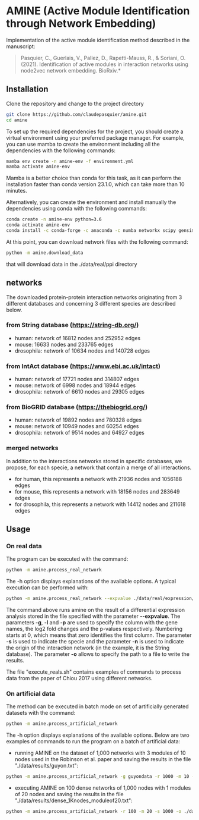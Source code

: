# AMINE (Active Module Identification through Network Embedding)

Implementation of the active module identification method described in the manuscript:

>Pasquier, C., Guerlais, V., Pallez, D., Rapetti-Mauss, R., & Soriani, O. (2021). Identification of active modules in interaction networks using node2vec network embedding. BioRxiv.*

## Installation

Clone the repository and change to the project directory
```bash
git clone https://github.com/claudepasquier/amine.git
cd amine
```

To set up the required dependencies for the project, you should create a virtual environment using your preferred package manager. For example, you can use mamba to create the environment including all the dependencies with the following commands:
```bash
mamba env create -n amine-env -f environment.yml
mamba activate amine-env
```
Mamba is a better choice than conda for this task, as it can perform the installation faster than conda version 23.1.0, which can take more than 10 minutes.

Alternatively, you can create the environment and install manually the dependencies using conda with the following commands:
```bash
conda create -n amine-env python=3.6
conda activate amine-env
conda install -c conda-forge -c anaconda -c numba networkx scipy gensim numba pandas xlrd scikit-learn powerlaw progressbar2 openpyxl python-levenshtein
```

At this point, you can download network files with the following command:
```bash
python -m amine.download_data
```
that will download data in the ./data/real/ppi directory

## networks
The downloaded protein-protein interaction networks originating from 3 different databases and concerning 3 different species are described below.

### from String database (https://string-db.org/)
* human: network of 16812 nodes and 252952 edges
* mouse: 16633 nodes and 233765 edges
* drosophila: network of 10634 nodes and 140728 edges

### from IntAct database (https://www.ebi.ac.uk/intact)
* human: network of 17721 nodes and 314807 edges
* mouse: network of 6998 nodes and 18944 edges
* drosophila: network of 6610 nodes and 29305 edges

### from BioGRID database (https://thebiogrid.org/)
* human: network of 19892 nodes and 780328 edges
* mouse: network of 10949 nodes and 60254 edges
* drosophila: network of 9514 nodes and 64927 edges

### merged networks
In addition to the interactions networks stored in specific databases, we propose, for each specie, a network that contain a merge of all interactions.
* for human, this represents a network with 21936 nodes and 1056188 edges
* for mouse, this represents a network with 18156 nodes and 283649 edges
* for drosophila, this represents a network with 14412 nodes and 211618 edges

## Usage

### On real data
The program can be executed with the command:
```bash
python -m amine.process_real_network
```
The -h option displays explanations of the available options. A typical execution can be performed with:
```bash
python -m amine.process_real_network --expvalue ./data/real/expression/chiou_2017/Hmga2_positive_vs_negative.csv -g 0 -l 2 -p 6 -s mouse -n string -o ./data/results/Hmga2_positive_vs_negative_string_network.xlsx -v
```
The command above runs amine on the result of a differential expression analysis stored in the file specified with the parameter **--expvalue**. The parameters **-g**, **-l** and **-p** are used to specify the column with the gene names, the log2 fold changes and the p-values respectively. Numbering starts at 0, which means that zero identifies the first column. The parameter **-s** is used to indicate the specie and the parameter **-n** is used to indicate the origin of the interaction network (in the example, it is the String database). The parameter **-o** allows to specify the path to a file to write the results.

The file "execute_reals.sh" contains examples of commands to process data from the paper of Chiou 2017 using different networks.

### On artificial data
The method can be executed in batch mode on set of artificially generated datasets with the command:
```bash
python -m amine.process_artificial_network
```
The -h option displays explanations of the available options. Below are two examples of commands to run the program on a batch of artificial data:

* running AMINE on the dataset of 1,000 networks with 3 modules of 10 nodes used in the Robinson et al. paper and saving the results in the file "./data/results/guyon.txt":
```bash
python -m amine.process_artificial_network -g guyondata -r 1000 -m 10 -n 3 -o ./data/results/guyon.txt -v
```
* executing AMINE on 100 dense networks of 1,000 nodes with 1 modules of 20 nodes and saving the results in the file "./data/results/dense_1Knodes_moduleof20.txt":
```bash
python -m amine.process_artificial_network -r 100 -m 20 -s 1000 -o ./data/results/dense_1Knodes_moduleof20.txt -v
```
